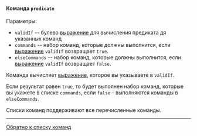 #### Команда `predicate`

Параметры:

- `validIf` -- булево [выражение](/plugins/hh-geminio/docs/ru/EXPRESSIONS.md) для вычисления предиката дя указанных команд
- `commands` -- набор команд, которые должны выполнится, если [выражение](/plugins/hh-geminio/docs/ru/EXPRESSIONS.md) `validIf` 
  возвращает `true`.
- `elseCommands` -- набор команд, которые должны выполнится, если [выражение](/plugins/hh-geminio/docs/ru/EXPRESSIONS.md) `validIf`
  возвращает `false`.

Команда вычисляет [выражение](/plugins/hh-geminio/docs/ru/EXPRESSIONS.md), которое вы указываете в `validIf`.

Если результат равен `true`, то будет выполнен набор команд, которые вы
укажете в списке `commands`, если `false` - выполняются команды в `elseCommands`. 

Списки команд поддерживают все перечисленные команды.

--- 

[Обратно к списку команд](/plugins/hh-geminio/docs/ru/recipe_content/RECIPE.md)